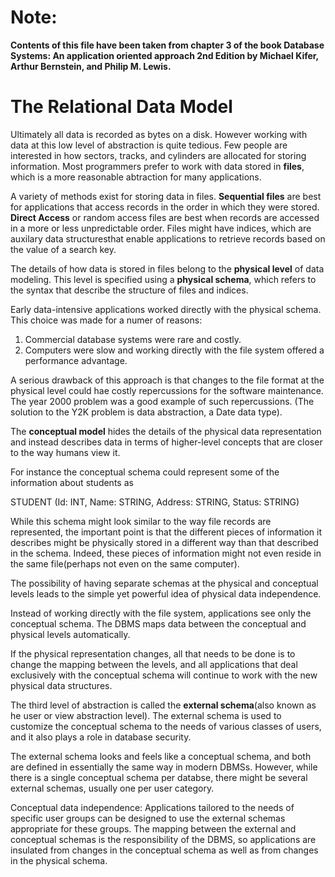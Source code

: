 # Note:  

**Contents of this file have been taken from chapter 3 of the book Database Systems: An application oriented approach 2nd Edition by Michael Kifer, Arthur Bernstein, and Philip M. Lewis.**

# The Relational Data Model

Ultimately all data is recorded as bytes on a disk. However working with data at this low level of abstraction is quite tedious. Few people are interested in how sectors, tracks, and cylinders are allocated for storing information. Most programmers prefer to work with data stored in **files**, which is a more reasonable abtraction for many applications.

A variety of methods exist for storing data in files. **Sequential files** are best for applications that access records in the order in which they were stored. **Direct Access** or random access files are best when records are accessed in a more or less unpredictable order.
Files might have indices, which are auxilary data structuresthat enable applications to retrieve records based on the value of a search key.

The details of how data is stored in files belong to the **physical level** of data modeling. This level is specified using a **physical schema**, which refers to the syntax that describe the structure of files and indices.

Early data-intensive applications worked directly with the physical schema. This choice was made for a numer of reasons: 
 
 1. Commercial database systems were rare and costly.
 2. Computers were slow and working directly with the file system offered a performance advantage.

A serious drawback of this approach is that changes to the file format at the physical level could hae costly repercussions for the software maintenance. The year 2000 problem was a good example of such repercussions. (The solution to the Y2K problem is data abstraction, a Date data type). 

The **conceptual model** hides the details of the physical data representation and instead describes data in terms of higher-level concepts that are closer to the way humans view it. 

For instance the conceptual schema could represent some of the information about students as 

STUDENT (Id: INT, Name: STRING, Address: STRING, Status: STRING)

While this schema might look similar to the way file records are represented, the important point is that the different pieces of information it describes might be physically stored in a different way than that described in the schema. Indeed, these pieces of information might not even reside in the same file(perhaps not even on the same computer).

The possibility of having separate schemas at the physical and conceptual levels leads to the simple yet powerful idea of physical data independence. 

Instead of working directly with the file system, applications see only the conceptual schema. The DBMS maps data between the conceptual and physical levels automatically. 

If the physical representation changes, all that needs to be done is to change the mapping between the levels, and all applications that deal exclusively with the conceptual schema will continue to work with the new physical data structures.

The third level of abstraction is called the **external schema**(also known as he user or view abstraction level). The external schema is used to customize the conceptual schema to the needs of various classes of users, and it also plays a role in database security.

The external schema looks and feels like a conceptual schema, and both are defined in essentially the same way in modern DBMSs. However, while there is a single conceptual schema per databse, there might be several external schemas, usually one per user category.

Conceptual data independence: Applications tailored to the needs of specific user groups can be designed to use the external schemas appropriate for these groups. The mapping between the external and conceptual schemas is the responsibility of the DBMS, so applications are insulated from changes in the conceptual schema as well as from changes in the physical schema. 
